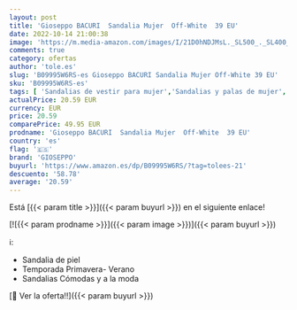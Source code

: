 ```yaml
---
layout: post
title: 'Gioseppo BACURI  Sandalia Mujer  Off-White  39 EU'
date: 2022-10-14 21:00:38
image: 'https://m.media-amazon.com/images/I/21D0hNDJMsL._SL500_._SL400_.jpg'
comments: true
category: ofertas
author: 'tole.es'
slug: 'B09995W6RS-es Gioseppo BACURI Sandalia Mujer Off-White 39 EU'
sku: 'B09995W6RS-es'
tags: [ 'Sandalias de vestir para mujer','Sandalias y palas de mujer','Zapatos','Zapatos para mujer','Zapatos y complementos','gioseppo','sandalia','🇪🇸', ]
actualPrice: 20.59 EUR
currency: EUR
price: 20.59
comparePrice: 49.95 EUR
prodname: 'Gioseppo BACURI  Sandalia Mujer  Off-White  39 EU'
country: 'es'
flag: '🇪🇸'
brand: 'GIOSEPPO'
buyurl: 'https://www.amazon.es/dp/B09995W6RS/?tag=tolees-21'
descuento: '58.78'
average: '20.59'
---
```


Está [{{< param title >}}]({{< param buyurl >}}) en el siguiente enlace!

[![{{< param prodname >}}]({{< param image >}})]({{< param buyurl >}})

ℹ️:

- Sandalia de piel
- Temporada Primavera- Verano
- Sandalias Cómodas y a la moda

[🛒 Ver la oferta!!]({{< param buyurl >}})
